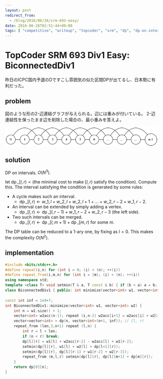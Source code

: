 ```yaml
---
layout: post
redirect_from:
  - /blog/2016/06/26/srm-693-easy/
date: 2016-06-26T02:51:44+09:00
tags: [ "competitive", "writeup", "topcoder", "srm", "dp", "dp-on-intervals" ]
---
```


# TopCoder SRM 693 Div1 Easy: BiconnectedDiv1

昨日のICPC国内予選のDですこし雰囲気の似た区間DPが出てるし、日本勢に有利だった。

## problem

図のような形の$2$-辺連結グラフが与えられる。辺には重みが付いている。
$2$-辺連結性を保ったまま辺を削除した場合の、最小重みを答えよ。

[![](/blog/2016/06/26/srm-693-easy/a.png)](/blog/2016/06/26/srm-693-easy/a.dot)

## solution

DP on intervals. $O(N^3)$.

let $\operatorname{dp}\_{[l,r)} = (\text{the minimal cost to make } [l,r) \text{ satisfy the condition})$. Compute this.
The interval satisfying the condition is generated by some rules:

-   A cycle makes such an interval.
    -   $\operatorname{dp}\_{[l,r)} \gets w\_{1,l} + w\_{2,l} + w\_{2,l+1} + \dots + w\_{2,r-2} +  w\_{1,r-2}$.
-   An interval can be extended by simply adding a vertex.
    -   $\operatorname{dp}\_{[l,r)} \gets \operatorname{dp}\_{[l,r-1)} + w\_{1,r-2} + w\_{2,r-3}$ (the left side).
-   Two such intervals can be merged.
    -   $\operatorname{dp}\_{[l,r)} \gets \operatorname{dp}\_{[l,m+1)} + \operatorname{dp}\_{[m,r)}$ for some $m$.

The DP table can be reduced to a $1$-ary one, by fixing as $l = 0$. This makes the complexity $O(N^2)$.

## implementation

``` c++
#include <bits/stdc++.h>
#define repeat(i,n) for (int i = 0; (i) < (n); ++(i))
#define repeat_from(i,m,n) for (int i = (m); (i) < (n); ++(i))
using namespace std;
template <class T> void setmin(T & a, T const & b) { if (b < a) a = b; }
class BiconnectedDiv1 { public: int minimize(vector<int> w1, vector<int> w2); };

const int inf = 1e9+7;
int BiconnectedDiv1::minimize(vector<int> w1, vector<int> w2) {
    int n = w1.size() + 1;
    vector<int> w2acc(n-1); repeat (i,n-2) w2acc[i+1] = w2acc[i] + w2[i];
    vector<vector<int> > dp(n, vector<int>(n+1, inf)); // [l, r)
    repeat_from (len,3,n+1) repeat (l,n) {
        int r = l + len;
        if (n < r) break;
        dp[l][r] = w1[l] + w2acc[r-2] - w2acc[l] + w1[r-2];
        setmin(dp[l][r], w1[l] + w2[l] + dp[l+1][r]);
        setmin(dp[l][r], dp[l][r-1] + w1[r-2] + w2[r-3]);
        repeat_from (m,l,r) setmin(dp[l][r], dp[l][m+1] + dp[m][r]);
    }
    return dp[0][n];
}
```

